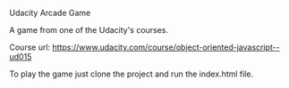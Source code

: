 Udacity Arcade Game


A game from one of the Udacity's courses.

Course url: https://www.udacity.com/course/object-oriented-javascript--ud015

To play the game just clone the project and run the index.html file.
